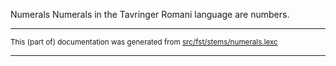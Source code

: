 Numerals
Numerals in the Tavringer Romani language are numbers.

* * *

<small>This (part of) documentation was generated from [src/fst/stems/numerals.lexc](https://github.com/giellalt/lang-rmu/blob/main/src/fst/stems/numerals.lexc)</small>

---

